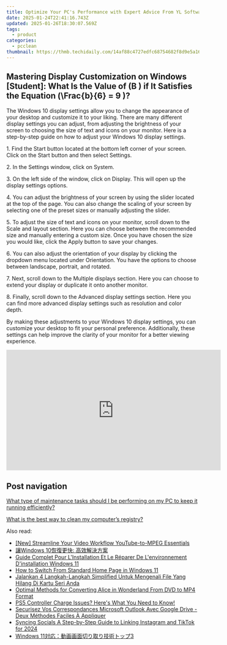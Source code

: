 ```yaml
---
title: Optimize Your PC's Performance with Expert Advice From YL Software
date: 2025-01-24T22:41:16.743Z
updated: 2025-01-26T18:30:07.569Z
tags:
  - product
categories:
  - pcclean
thumbnail: https://thmb.techidaily.com/14af88c4727edfc68754682f8d9e5a16b4632ead51b56f451896cf5d83dd52e4.jpg
---
```


## Mastering Display Customization on Windows [Student]: What Is the Value of \(B \) if It Satisfies the Equation \(\Frac{b}{6} = 9 \)?

The Windows 10 display settings allow you to change the appearance of your desktop and customize it to your liking. There are many different display settings you can adjust, from adjusting the brightness of your screen to choosing the size of text and icons on your monitor. Here is a step-by-step guide on how to adjust your Windows 10 display settings. 

1\. Find the Start button located at the bottom left corner of your screen. Click on the Start button and then select Settings.

2\. In the Settings window, click on System.

3\. On the left side of the window, click on Display. This will open up the display settings options. 

4\. You can adjust the brightness of your screen by using the slider located at the top of the page. You can also change the scaling of your screen by selecting one of the preset sizes or manually adjusting the slider.

5\. To adjust the size of text and icons on your monitor, scroll down to the Scale and layout section. Here you can choose between the recommended size and manually entering a custom size. Once you have chosen the size you would like, click the Apply button to save your changes.

6\. You can also adjust the orientation of your display by clicking the dropdown menu located under Orientation. You have the options to choose between landscape, portrait, and rotated.

7\. Next, scroll down to the Multiple displays section. Here you can choose to extend your display or duplicate it onto another monitor.

8\. Finally, scroll down to the Advanced display settings section. Here you can find more advanced display settings such as resolution and color depth. 

By making these adjustments to your Windows 10 display settings, you can customize your desktop to fit your personal preference. Additionally, these settings can help improve the clarity of your monitor for a better viewing experience.

<!-- affiliate ads begin -->
<iframe width="560" height="315" src="https://www.youtube.com/embed/xg3PHS_Ee80?si=fE_iGIqHjKvWFIN3" title="YouTube video player" frameborder="0" allow="accelerometer; autoplay; clipboard-write; encrypted-media; gyroscope; picture-in-picture; web-share" referrerpolicy="strict-origin-when-cross-origin" allowfullscreen></iframe>
<!-- affiliate ads end -->

## Post navigation

[What type of maintenance tasks should I be performing on my PC to keep it running efficiently?](https://tools.techidaily.com/pcclean/products/)

[What is the best way to clean my computer’s registry?](https://tools.techidaily.com/pcclean/products/)

<ins class="adsbygoogle"
     style="display:block"
     data-ad-format="autorelaxed"
     data-ad-client="ca-pub-7571918770474297"
     data-ad-slot="1223367746"></ins>

<ins class="adsbygoogle"
     style="display:block"
     data-ad-client="ca-pub-7571918770474297"
     data-ad-slot="8358498916"
     data-ad-format="auto"
     data-full-width-responsive="true"></ins>

<span class="atpl-alsoreadstyle">Also read:</span>
<div><ul>
<li><a href="https://some-guidance.techidaily.com/new-streamline-your-video-workflow-youtube-to-mpeg-essentials/"><u>[New] Streamline Your Video Workflow YouTube-to-MPEG Essentials</u></a></li>
<li><a href="https://win-updates.techidaily.com/1728470692546-windows-10/"><u>讓Windows 10恢復更快: 高效解決方案</u></a></li>
<li><a href="https://win-updates.techidaily.com/guide-complet-pour-linstallation-et-le-reparer-de-lenvironnement-dinstallation-windows-11/"><u>Guide Complet Pour L'Installation Et Le Réparer De L'environnement D'installation Windows 11</u></a></li>
<li><a href="https://win11.techidaily.com/how-to-switch-from-standard-home-page-in-windows-11/"><u>How to Switch From Standard Home Page in Windows 11</u></a></li>
<li><a href="https://win-updates.techidaily.com/jalankan-4-langkah-langkah-simplified-untuk-mengenali-file-yang-hilang-di-kartu-seri-anda/"><u>Jalankan 4 Langkah-Langkah Simplified Untuk Mengenali File Yang Hilang Di Kartu Seri Anda</u></a></li>
<li><a href="https://eaxpv-info.techidaily.com/optimal-methods-for-converting-alice-in-wonderland-from-dvd-to-mp4-format/"><u>Optimal Methods for Converting Alice in Wonderland From DVD to MP4 Format</u></a></li>
<li><a href="https://techno-recovery.techidaily.com/ps5-controller-charge-issues-heres-what-you-need-to-know/"><u>PS5 Controller Charge Issues? Here's What You Need to Know!</u></a></li>
<li><a href="https://win-updates.techidaily.com/securisez-vos-correspondances-microsoft-outlook-avec-google-drive-deux-methodes-faciles-a-appliquer/"><u>Securisez Vos Correspondances Microsoft Outlook Avec Google Drive - Deux Méthodes Faciles À Appliquer</u></a></li>
<li><a href="https://article-helps.techidaily.com/syncing-socials-a-step-by-step-guide-to-linking-instagram-and-tiktok-for-2024/"><u>Syncing Socials A Step-by-Step Guide to Linking Instagram and TikTok for 2024</u></a></li>
<li><a href="https://some-approaches.techidaily.com/1726027599566-windows-113/"><u>Windows 11対応：動画画面切り取り技術トップ3</u></a></li>
</ul></div>

